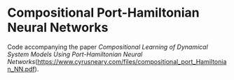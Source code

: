 # Compositional Port-Hamiltonian Neural Networks

Code accompanying the paper *Compositional Learning of Dynamical System Models Using Port-Hamiltonian Neural Networks*(https://www.cyrusneary.com/files/compositional_port_Hamiltonian_NN.pdf).
